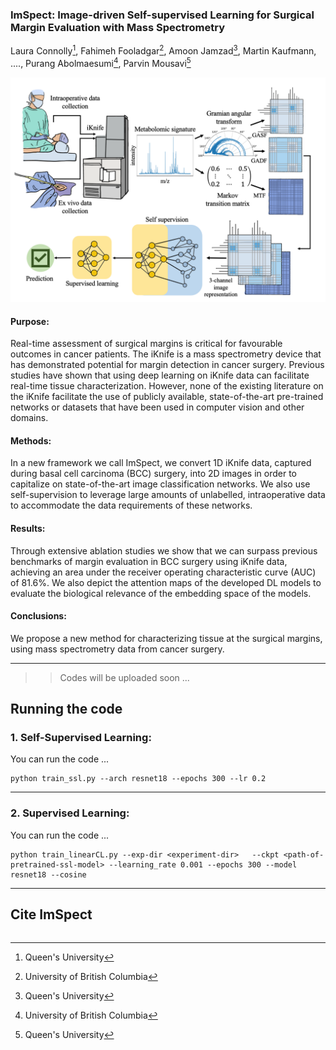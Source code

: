 ### ImSpect: Image-driven Self-supervised Learning for Surgical Margin Evaluation with Mass Spectrometry

Laura Connolly[^1], Fahimeh Fooladgar[^2], Amoon Jamzad[^1], Martin Kaufmann, ...., Purang Abolmaesumi[^2], Parvin Mousavi[^1]

[^1]: Queen's University
[^2]: University of British Columbia

![Block Diagram](./images/Overview.png)

#### Purpose: 
Real-time assessment of surgical margins is critical for favourable outcomes in cancer patients. The iKnife is a mass spectrometry device that has demonstrated potential for margin detection in cancer surgery. Previous studies have shown that using deep learning on iKnife data can facilitate real-time tissue characterization. However, none of the existing literature on the iKnife facilitate the use of publicly available, state-of-the-art pre-trained networks or datasets that have been used in computer vision and other domains. 
#### Methods: 
In a new framework we call ImSpect, we convert 1D iKnife data, captured during basal cell carcinoma (BCC) surgery, into 2D images in order to capitalize on state-of-the-art image classification networks. We also use self-supervision to leverage large amounts of unlabelled, intraoperative data to accommodate the data requirements of these networks. 
#### Results: 
Through extensive ablation studies we show that we can surpass previous benchmarks of margin evaluation in BCC surgery using iKnife data, achieving an area under the receiver operating characteristic curve (AUC) of 81.6\%. We also depict the attention maps of the developed DL models to evaluate the biological relevance of the embedding space
of the models. 
#### Conclusions: 
We propose a new method for characterizing tissue at the surgical margins, using mass spectrometry data from cancer surgery.


---

<!-- -->
  >> Codes will be uploaded soon ...

## Running the code

<!-- First you need to install dependencies by running `pip install -r requirements.txt`. -->

### 1. Self-Supervised Learning: 
You can run the code ... 
```
python train_ssl.py --arch resnet18 --epochs 300 --lr 0.2 
```

---
### 2. Supervised Learning:
You can run the code ... 
```
python train_linearCL.py --exp-dir <experiment-dir>   --ckpt <path-of-pretrained-ssl-model> --learning_rate 0.001 --epochs 300 --model resnet18 --cosine
```

---

## Cite ImSpect
<pre>
</pre>
